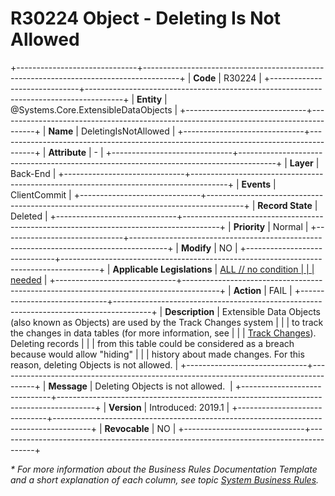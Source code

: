 ﻿---
erp.type: business-rule
erp.entity: Systems.Core.ExtensibleDataObjects
---

# R30224 Object - Deleting Is Not Allowed
+------------------------------+---------------------------------------------------------------------------------------+
| **Code**                     | R30224                                                                                |
+------------------------------+---------------------------------------------------------------------------------------+
| **Entity**                   | @Systems.Core.ExtensibleDataObjects                                                   |
+------------------------------+---------------------------------------------------------------------------------------+
| **Name**                     | DeletingIsNotAllowed                                                                  |
+------------------------------+---------------------------------------------------------------------------------------+
| **Attribute**                | \-                                                                                    |
+------------------------------+---------------------------------------------------------------------------------------+
| **Layer**                    | Back-End                                                                              |
+------------------------------+---------------------------------------------------------------------------------------+
| **Events**                   | ClientCommit                                                                          |
+------------------------------+---------------------------------------------------------------------------------------+
| **Record State**             | Deleted                                                                               |
+------------------------------+---------------------------------------------------------------------------------------+
| **Priority**                 | Normal                                                                                |
+------------------------------+---------------------------------------------------------------------------------------+
| **Modify**                   | NO                                                                                    |
+------------------------------+---------------------------------------------------------------------------------------+
| **Applicable Legislations**  | [ALL // no condition                                                                  |
|                              | needed](xref:applicable-legislations)                                                 |
+------------------------------+---------------------------------------------------------------------------------------+
| **Action**                   | FAIL                                                                                  |
+------------------------------+---------------------------------------------------------------------------------------+
| **Description**              | Extensible Data Objects (also  known as Objects) are used by the Track Changes system |
|                              | to track the changes in data tables (for more information, see                        |
|                              | [Track Changes](xref:track-changes)). Deleting records                                |
|                              | from this table could be considered as a breach because would allow \"hiding\"        |
|                              | history about made changes. For this reason, deleting Objects is not allowed.         |
+------------------------------+---------------------------------------------------------------------------------------+
| **Message**                  | Deleting Objects is not allowed.                                                      |
+------------------------------+---------------------------------------------------------------------------------------+
| **Version**                  | Introduced: 2019.1                                                                    |
+------------------------------+---------------------------------------------------------------------------------------+
| **Revocable**                | NO                                                                                    |
+------------------------------+---------------------------------------------------------------------------------------+

*\* For more information about the Business Rules Documentation Template and a short explanation of each column, see
topic [System Business Rules](../templates/template-description-system-business-rules.md).*
